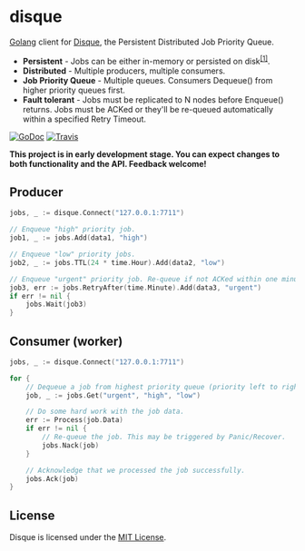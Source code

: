 # disque

[Golang](http://golang.org/) client for [Disque](https://github.com/antirez/disque), the Persistent Distributed Job Priority Queue.

- **Persistent** - Jobs can be either in-memory or persisted on disk<sup>[[1]](https://github.com/antirez/disque#disque-and-disk-persistence)</sup>.
- **Distributed** - Multiple producers, multiple consumers.
- **Job Priority Queue** - Multiple queues. Consumers Dequeue() from higher priority queues first.
- **Fault tolerant** - Jobs must be replicated to N nodes before Enqueue() returns. Jobs must be ACKed or they'll be re-queued automatically within a specified Retry Timeout.

[![GoDoc](https://godoc.org/github.com/goware/disque?status.png)](https://godoc.org/github.com/goware/disque)
[![Travis](https://travis-ci.org/goware/disque.svg?branch=master)](https://travis-ci.org/goware/disque)

**This project is in early development stage. You can expect changes to both functionality and the API. Feedback welcome!**

## Producer

```go
jobs, _ := disque.Connect("127.0.0.1:7711")

// Enqueue "high" priority job.
job1, _ := jobs.Add(data1, "high")

// Enqueue "low" priority jobs.
job2, _ := jobs.TTL(24 * time.Hour).Add(data2, "low")

// Enqueue "urgent" priority job. Re-queue if not ACKed within one minute.
job3, err := jobs.RetryAfter(time.Minute).Add(data3, "urgent")
if err != nil {
    jobs.Wait(job3)
}
```

## Consumer (worker)

```go
jobs, _ := disque.Connect("127.0.0.1:7711")

for {
    // Dequeue a job from highest priority queue (priority left to right).
    job, _ := jobs.Get("urgent", "high", "low")

    // Do some hard work with the job data.
    err := Process(job.Data)
    if err != nil {
        // Re-queue the job. This may be triggered by Panic/Recover.
        jobs.Nack(job)
    }

    // Acknowledge that we processed the job successfully.
    jobs.Ack(job)
}
```

## License
Disque is licensed under the [MIT License](./LICENSE).
